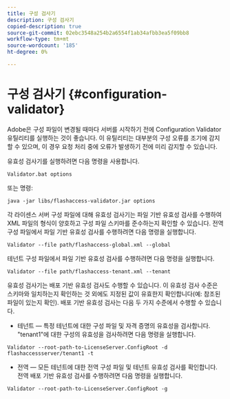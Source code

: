 ```yaml
---
title: 구성 검사기
description: 구성 검사기
copied-description: true
source-git-commit: 02ebc3548a254b2a6554f1ab34afbb3ea5f09bb8
workflow-type: tm+mt
source-wordcount: '185'
ht-degree: 0%

---
```


# 구성 검사기 {#configuration-validator}

Adobe은 구성 파일이 변경될 때마다 서버를 시작하기 전에 Configuration Validator 유틸리티를 실행하는 것이 좋습니다. 이 유틸리티는 대부분의 구성 오류를 조기에 감지할 수 있으며, 이 경우 요청 처리 중에 오류가 발생하기 전에 미리 감지할 수 있습니다.

유효성 검사기를 실행하려면 다음 명령을 사용합니다.

```
Validator.bat options  
```

또는 명령:

```
java -jar libs/flashaccess-validator.jar options 
```

각 라이센스 서버 구성 파일에 대해 유효성 검사기는 파일 기반 유효성 검사를 수행하여 XML 파일의 형식이 양호하고 구성 파일 스키마를 준수하는지 확인할 수 있습니다. 전역 구성 파일에서 파일 기반 유효성 검사를 수행하려면 다음 명령을 실행합니다.

```
Validator --file path/flashaccess-global.xml --global
```

테넌트 구성 파일에서 파일 기반 유효성 검사를 수행하려면 다음 명령을 실행합니다.

```
Validator --file path/flashaccess-tenant.xml --tenant
```

유효성 검사기는 배포 기반 유효성 검사도 수행할 수 있습니다. 이 유효성 검사 수준은 스키마와 일치하는지 확인하는 것 외에도 지정된 값이 유효한지 확인합니다(예: 참조된 파일이 있는지 확인). 배포 기반 유효성 검사는 다음 두 가지 수준에서 수행할 수 있습니다.

* 테넌트 — 특정 테넌트에 대한 구성 파일 및 자격 증명의 유효성을 검사합니다. &quot;tenant1&quot;에 대한 구성의 유효성을 검사하려면 다음 명령을 실행합니다.

```
Validator --root-path-to-LicenseServer.ConfigRoot -d flashaccessserver/tenant1 -t 
```

* 전역 — 모든 테넌트에 대한 전역 구성 파일 및 테넌트 유효성 검사를 확인합니다. 전역 배포 기반 유효성 검사를 수행하려면 다음 명령을 실행합니다.

```
Validator --root-path-to-LicenseServer.ConfigRoot -g 
```
